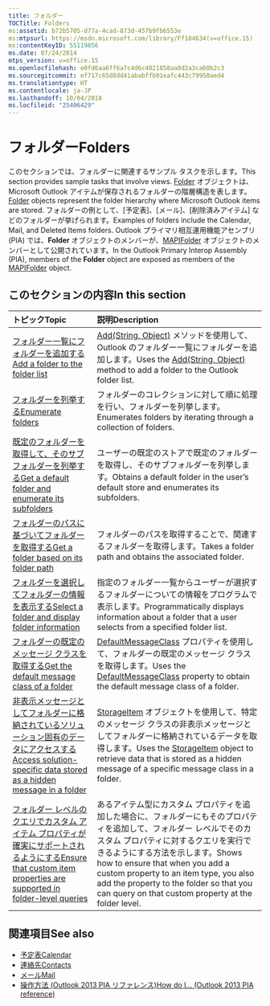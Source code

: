 ```yaml
---
title: フォルダー
TOCTitle: Folders
ms:assetid: b72b5705-d77a-4cad-873d-457b9fb6553e
ms:mtpsurl: https://msdn.microsoft.com/library/Ff184634(v=office.15)
ms:contentKeyID: 55119856
ms.date: 07/24/2014
mtps_version: v=office.15
ms.openlocfilehash: e0fd6aa6ff6a7c4d6c4821858aa8d2a3ca60b2c3
ms.sourcegitcommit: ef717c65d8dd41ababffb01eafc443c79950aed4
ms.translationtype: HT
ms.contentlocale: ja-JP
ms.lasthandoff: 10/04/2018
ms.locfileid: "25406429"
---
```

# <a name="folders"></a><span data-ttu-id="22cc3-102">フォルダー</span><span class="sxs-lookup"><span data-stu-id="22cc3-102">Folders</span></span>

<span data-ttu-id="22cc3-103">このセクションでは、フォルダーに関連するサンプル タスクを示します。</span><span class="sxs-lookup"><span data-stu-id="22cc3-103">This section provides sample tasks that involve views.</span></span> <span data-ttu-id="22cc3-104">[Folder](https://msdn.microsoft.com/library/bb645774\(v=office.15\)) オブジェクトは、Microsoft Outlook アイテムが保存されるフォルダーの階層構造を表します。</span><span class="sxs-lookup"><span data-stu-id="22cc3-104">[Folder](https://msdn.microsoft.com/library/bb645774\(v=office.15\)) objects represent the folder hierarchy where Microsoft Outlook items are stored.</span></span> <span data-ttu-id="22cc3-105">フォルダーの例として、[予定表]、[メール]、[削除済みアイテム] などのフォルダーが挙げられます。</span><span class="sxs-lookup"><span data-stu-id="22cc3-105">Examples of folders include the Calendar, Mail, and Deleted Items folders.</span></span> <span data-ttu-id="22cc3-106">Outlook プライマリ相互運用機能アセンブリ (PIA) では、**Folder** オブジェクトのメンバーが、[MAPIFolder](https://msdn.microsoft.com/library/bb624369\(v=office.15\)) オブジェクトのメンバーとして公開されています。</span><span class="sxs-lookup"><span data-stu-id="22cc3-106">In the Outlook Primary Interop Assembly (PIA), members of the **Folder** object are exposed as members of the [MAPIFolder](https://msdn.microsoft.com/library/bb624369\(v=office.15\)) object.</span></span>

## <a name="in-this-section"></a><span data-ttu-id="22cc3-107">このセクションの内容</span><span class="sxs-lookup"><span data-stu-id="22cc3-107">In this section</span></span>

|<span data-ttu-id="22cc3-108">トピック</span><span class="sxs-lookup"><span data-stu-id="22cc3-108">Topic</span></span>|<span data-ttu-id="22cc3-109">説明</span><span class="sxs-lookup"><span data-stu-id="22cc3-109">Description</span></span>|
|:----|:----------|
|[<span data-ttu-id="22cc3-110">フォルダー一覧にフォルダーを追加する</span><span class="sxs-lookup"><span data-stu-id="22cc3-110">Add a folder to the folder list</span></span>](how-to-add-a-folder-to-the-folder-list.md) |<span data-ttu-id="22cc3-111">[Add(String, Object)](https://msdn.microsoft.com/library/bb645065\(v=office.15\)) メソッドを使用して、Outlook のフォルダー一覧にフォルダーを追加します。</span><span class="sxs-lookup"><span data-stu-id="22cc3-111">Uses the [Add(String, Object)](https://msdn.microsoft.com/library/bb645065\(v=office.15\)) method to add a folder to the Outlook folder list.</span></span>|
|[<span data-ttu-id="22cc3-112">フォルダーを列挙する</span><span class="sxs-lookup"><span data-stu-id="22cc3-112">Enumerate folders</span></span>](how-to-enumerate-folders.md)  |<span data-ttu-id="22cc3-113">フォルダーのコレクションに対して順に処理を行い、フォルダーを列挙します。</span><span class="sxs-lookup"><span data-stu-id="22cc3-113">Enumerates folders by iterating through a collection of folders.</span></span>|
|[<span data-ttu-id="22cc3-114">既定のフォルダーを取得して、そのサブフォルダーを列挙する</span><span class="sxs-lookup"><span data-stu-id="22cc3-114">Get a default folder and enumerate its subfolders</span></span>](how-to-get-a-default-folder-and-enumerate-its-subfolders.md) |<span data-ttu-id="22cc3-115">ユーザーの既定のストアで既定のフォルダーを取得し、そのサブフォルダーを列挙します。</span><span class="sxs-lookup"><span data-stu-id="22cc3-115">Obtains a default folder in the user’s default store and enumerates its subfolders.</span></span>|
|[<span data-ttu-id="22cc3-116">フォルダーのパスに基づいてフォルダーを取得する</span><span class="sxs-lookup"><span data-stu-id="22cc3-116">Get a folder based on its folder path</span></span>](how-to-get-a-folder-based-on-its-folder-path.md)  |<span data-ttu-id="22cc3-117">フォルダーのパスを取得することで、関連するフォルダーを取得します。</span><span class="sxs-lookup"><span data-stu-id="22cc3-117">Takes a folder path and obtains the associated folder.</span></span>|
|[<span data-ttu-id="22cc3-118">フォルダーを選択してフォルダーの情報を表示する</span><span class="sxs-lookup"><span data-stu-id="22cc3-118">Select a folder and display folder information</span></span>](how-to-select-a-folder-and-display-folder-information.md)  |<span data-ttu-id="22cc3-119">指定のフォルダー一覧からユーザーが選択するフォルダーについての情報をプログラムで表示します。</span><span class="sxs-lookup"><span data-stu-id="22cc3-119">Programmatically displays information about a folder that a user selects from a specified folder list.</span></span>|
|[<span data-ttu-id="22cc3-120">フォルダーの既定のメッセージ クラスを取得する</span><span class="sxs-lookup"><span data-stu-id="22cc3-120">Get the default message class of a folder</span></span>](how-to-get-the-default-message-class-of-a-folder.md)  |<span data-ttu-id="22cc3-121">[DefaultMessageClass](https://msdn.microsoft.com/library/bb646541\(v=office.15\)) プロパティを使用して、フォルダーの既定のメッセージ クラスを取得します。</span><span class="sxs-lookup"><span data-stu-id="22cc3-121">Uses the [DefaultMessageClass](https://msdn.microsoft.com/library/bb646541\(v=office.15\)) property to obtain the default message class of a folder.</span></span>|
|[<span data-ttu-id="22cc3-122">非表示メッセージとしてフォルダーに格納されているソリューション固有のデータにアクセスする</span><span class="sxs-lookup"><span data-stu-id="22cc3-122">Access solution-specific data stored as a hidden message in a folder</span></span>](how-to-access-solution-specific-data-stored-as-a-hidden-message-in-a-folder.md)  |<span data-ttu-id="22cc3-123">[StorageItem](https://msdn.microsoft.com/library/bb623436\(v=office.15\)) オブジェクトを使用して、特定のメッセージ クラスの非表示メッセージとしてフォルダーに格納されているデータを取得します。</span><span class="sxs-lookup"><span data-stu-id="22cc3-123">Uses the [StorageItem](https://msdn.microsoft.com/library/bb623436\(v=office.15\)) object to retrieve data that is stored as a hidden message of a specific message class in a folder.</span></span>|
|[<span data-ttu-id="22cc3-124">フォルダー レベルのクエリでカスタム アイテム プロパティが確実にサポートされるようにする</span><span class="sxs-lookup"><span data-stu-id="22cc3-124">Ensure that custom item properties are supported in folder-level queries</span></span>](how-to-ensure-that-custom-item-properties-are-supported-in-folder-level-queries.md) |<span data-ttu-id="22cc3-125">あるアイテム型にカスタム プロパティを追加した場合に、フォルダーにもそのプロパティを追加して、フォルダー レベルでそのカスタム プロパティに対するクエリを実行できるようにする方法を示します。</span><span class="sxs-lookup"><span data-stu-id="22cc3-125">Shows how to ensure that when you add a custom property to an item type, you also add the property to the folder so that you can query on that custom property at the folder level.</span></span>|

## <a name="see-also"></a><span data-ttu-id="22cc3-126">関連項目</span><span class="sxs-lookup"><span data-stu-id="22cc3-126">See also</span></span>

- [<span data-ttu-id="22cc3-127">予定表</span><span class="sxs-lookup"><span data-stu-id="22cc3-127">Calendar</span></span>](calendar.md)
- [<span data-ttu-id="22cc3-128">連絡先</span><span class="sxs-lookup"><span data-stu-id="22cc3-128">Contacts</span></span>](contacts.md)
- [<span data-ttu-id="22cc3-129">メール</span><span class="sxs-lookup"><span data-stu-id="22cc3-129">Mail</span></span>](mail.md)
- [<span data-ttu-id="22cc3-130">操作方法 (Outlook 2013 PIA リファレンス)</span><span class="sxs-lookup"><span data-stu-id="22cc3-130">How do I... (Outlook 2013 PIA reference)</span></span>](how-do-i-outlook-2013-pia-reference.md)

